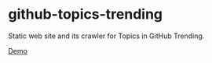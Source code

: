 # github-topics-trending
Static web site and its crawler for Topics in GitHub Trending.

[Demo](https://ar90n.github.io/github-topics-trending/)
